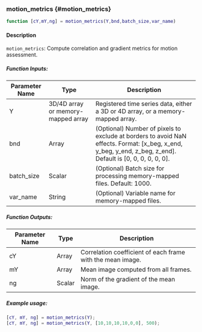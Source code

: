 ### motion_metrics {#motion_metrics}

```matlab
function [cY,mY,ng] = motion_metrics(Y,bnd,batch_size,var_name)
```

#### Description
`motion_metrics`: Compute correlation and gradient metrics for motion assessment.

##### Function Inputs:
| Parameter Name | Type   | Description                                                                 |
|---------------|--------|-----------------------------------------------------------------------------|
| Y             | 3D/4D array or memory-mapped array | Registered time series data, either a 3D or 4D array, or a memory-mapped array. |
| bnd           | Array  | (Optional) Number of pixels to exclude at borders to avoid NaN effects. Format: [x_beg, x_end, y_beg, y_end, z_beg, z_end]. Default is [0, 0, 0, 0, 0, 0]. |
| batch_size    | Scalar | (Optional) Batch size for processing memory-mapped files. Default: 1000.     |
| var_name      | String | (Optional) Variable name for memory-mapped files.                           |

##### Function Outputs:
| Parameter Name | Type   | Description                                      |
|---------------|--------|--------------------------------------------------|
| cY            | Array  | Correlation coefficient of each frame with the mean image.       |
| mY            | Array  | Mean image computed from all frames.               |
| ng            | Scalar | Norm of the gradient of the mean image.             |

##### Example usage:
```matlab
[cY, mY, ng] = motion_metrics(Y);
[cY, mY, ng] = motion_metrics(Y, [10,10,10,10,0,0], 500);
```
